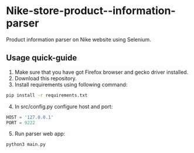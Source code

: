 # Nike-store-product--information-parser
Product information parser on Nike website using Selenium.

## Usage quick-guide
1. Make sure that you have got Firefox browser and gecko driver installed.
2. Download this repository.
3. Install requirements using following command:
```sh
pip install -r requirements.txt
```
4. In src/config.py configure host and port:
```python
HOST = '127.0.0.1'
PORT = 9222
```
5. Run parser web app:
```sh
python3 main.py
```

